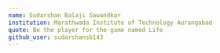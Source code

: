 ```yaml
---
name: Sudarshan Balaji Sawandkar
institution: Marathwada Institute of Technology Aurangabad 
quote: Be the player for the game named Life
github_user: sudarshansb143
---
```

